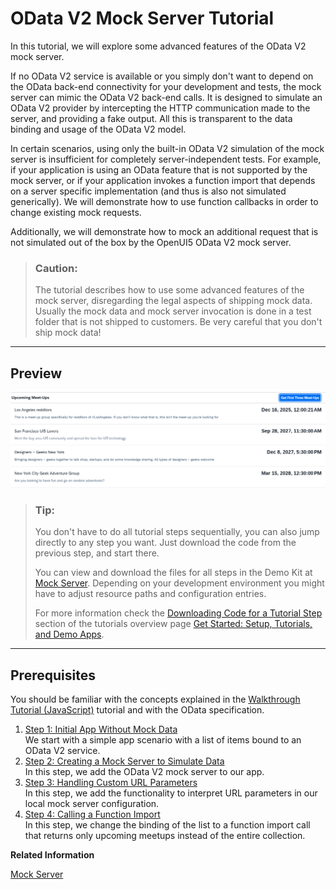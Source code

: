 <!-- loio3a9728ec31f94ca18a7d543ce419d85d -->

# OData V2 Mock Server Tutorial

In this tutorial, we will explore some advanced features of the OData V2 mock server.

If no OData V2 service is available or you simply don't want to depend on the OData back-end connectivity for your development and tests, the mock server can mimic the OData V2 back-end calls. It is designed to simulate an OData V2 provider by intercepting the HTTP communication made to the server, and providing a fake output. All this is transparent to the data binding and usage of the OData V2 model.

In certain scenarios, using only the built-in OData V2 simulation of the mock server is insufficient for completely server-independent tests. For example, if your application is using an OData feature that is not supported by the mock server, or if your application invokes a function import that depends on a server specific implementation \(and thus is also not simulated generically\). We will demonstrate how to use function callbacks in order to change existing mock requests.

Additionally, we will demonstrate how to mock an additional request that is not simulated out of the box by the OpenUI5 OData V2 mock server.

> ### Caution:  
> The tutorial describes how to use some advanced features of the mock server, disregarding the legal aspects of shipping mock data. Usually the mock data and mock server invocation is done in a test folder that is not shipped to customers. Be very careful that you don't ship mock data!

***

## Preview

![Preview of the UI5 application that is going to be built in this tutorial. Displays a list of upcoming meetups generated from mock data.](images/loio8f2176b473a54bbd87e8287732e4eb8e_LowRes.png)

> ### Tip:  
> You don't have to do all tutorial steps sequentially, you can also jump directly to any step you want. Just download the code from the previous step, and start there.
> 
> You can view and download the files for all steps in the Demo Kit at [Mock Server](https://ui5.sap.com/#/entity/sap.ui.core.tutorial.mockserver). Depending on your development environment you might have to adjust resource paths and configuration entries.
> 
> For more information check the [Downloading Code for a Tutorial Step](get-started-setup-tutorials-and-demo-apps-8b49fc1.md#loio8b49fc198bf04b2d9800fc37fecbb218__tutorials_download) section of the tutorials overview page [Get Started: Setup, Tutorials, and Demo Apps](get-started-setup-tutorials-and-demo-apps-8b49fc1.md).

***

## Prerequisites

You should be familiar with the concepts explained in the [Walkthrough Tutorial \(JavaScript\)](walkthrough-tutorial-javascript-3da5f4b.md) tutorial and with the OData specification.

1.  [Step 1: Initial App Without Mock Data](step-1-initial-app-without-mock-data-7a78f1b.md "We start with a simple app scenario with a list of items bound to an OData V2 service.")  
We start with a simple app scenario with a list of items bound to an OData V2 service.
2.  [Step 2: Creating a Mock Server to Simulate Data](step-2-creating-a-mock-server-to-simulate-data-50897de.md "In this step, we add the OData V2 mock server to our app.")  
In this step, we add the OData V2 mock server to our app.
3.  [Step 3: Handling Custom URL Parameters](step-3-handling-custom-url-parameters-46c1ca4.md "In this step, we add the functionality to interpret URL parameters in our local mock
		server configuration.")  
In this step, we add the functionality to interpret URL parameters in our local mock server configuration.
4.  [Step 4: Calling a Function Import](step-4-calling-a-function-import-95e5b87.md "In this step, we change the binding of the list to a function import call that returns only upcoming meetups instead of the entire
		collection.")  
In this step, we change the binding of the list to a function import call that returns only upcoming meetups instead of the entire collection.

**Related Information**  


[Mock Server](../04_Essentials/mock-server-69d3cbd.md "A mock server mimics one or more back-end services. It is used to simplify integration testing and to decouple UI development from service development. By using a mock server you can develop and test the UI even if the service in the back end is incomplete or unstable.")

